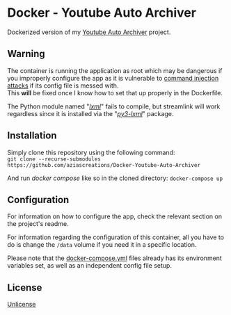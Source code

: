 # Docker - Youtube Auto Archiver

Dockerized version of my [Youtube Auto Archiver](https://github.com/aziascreations/Youtube-Auto-Archiver) project.

## Warning

The container is running the application as root which may be dangerous if you improperly configure the app as it is vulnerable to 
[command injection attacks](https://owasp.org/www-community/attacks/Command_Injection) if its config file is messed with.<br>
This **will** be fixed once I know how to set that up properly in the Dockerfile.

The Python module named "*[lxml](https://lxml.de/)*" fails to compile, but streamlink will work regardless since it is installed via the
"*[py3-lxml](https://pkgs.alpinelinux.org/packages?name=py3-lxml)*" package.

## Installation

Simply clone this repository using the following command:<br>
`git clone --recurse-submodules https://github.com/aziascreations/Docker-Youtube-Auto-Archiver`

And run *docker compose* like so in the cloned directory:
`docker-compose up`

## Configuration

For information on how to configure the app, check the relevant section on the project's readme.

For information regarding the configuration of this container, all you have to do is change the `/data` volume if you need it in a specific location.

Please note that the [docker-compose.yml](docker-compose.yml) files already has its environment variables set, as well as an independent config file setup.

## License

[Unlicense](LICENSE)
